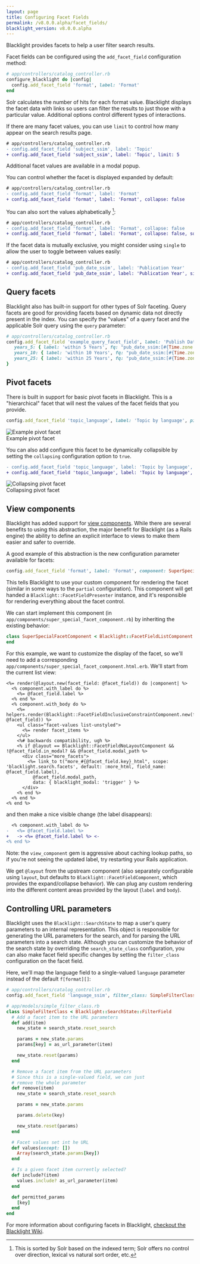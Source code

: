```yaml
---
layout: page
title: Configuring Facet Fields
permalink: /v8.0.0.alpha/facet_fields/
blacklight_version: v8.0.0.alpha
---
```


Blacklight provides facets to help a user filter search results.

Facet fields can be configured using the `add_facet_field` configuration method:

```ruby
# app/controllers/catalog_controller.rb
configure_blacklight do |config|
  config.add_facet_field 'format', label: 'Format'
end
```

Solr calculates the number of hits for each format value. Blacklight displays the facet data with links so users can filter the results to just those with a particular value. Additional options control different types of interactions.

If there are many facet values, you can use `limit` to control how many appear on the search results page.

```diff
# app/controllers/catalog_controller.rb
- config.add_facet_field 'subject_ssim', label: 'Topic'
+ config.add_facet_field 'subject_ssim', label: 'Topic', limit: 5
```

Additional facet values are available in a modal popup.

You can control whether the facet is displayed expanded by default:
```diff
# app/controllers/catalog_controller.rb
- config.add_facet_field 'format', label: 'Format'
+ config.add_facet_field 'format', label: 'Format', collapse: false
```

You can also sort the values alphabetically [^1]:
```diff
# app/controllers/catalog_controller.rb
- config.add_facet_field 'format', label: 'Format', collapse: false
+ config.add_facet_field 'format', label: 'Format', collapse: false, sort: 'alpha', limit: -1
```

If the facet data is mutually exclusive, you might consider using `single` to allow the user to toggle between values easily:

```diff
# app/controllers/catalog_controller.rb
- config.add_facet_field 'pub_date_ssim', label: 'Publication Year'
+ config.add_facet_field 'pub_date_ssim', label: 'Publication Year', single: true
```


## Query facets

Blacklight also has built-in support for other types of Solr faceting. Query facets are good for providing facets based on dynamic data not directly present in the index. You can specify the "values" of a query facet and the applicable Solr query using the `query` parameter:

```ruby
# app/controllers/catalog_controller.rb
config.add_facet_field 'example_query_facet_field', label: 'Publish Date', query: {
   years_5: { label: 'within 5 Years', fq: "pub_date_ssim:[#{Time.zone.now.year - 5 } TO *]" },
   years_10: { label: 'within 10 Years', fq: "pub_date_ssim:[#{Time.zone.now.year - 10 } TO *]" },
   years_25: { label: 'within 25 Years', fq: "pub_date_ssim:[#{Time.zone.now.year - 25 } TO *]" }
}
```

## Pivot facets

There is built in support for basic pivot facets in Blacklight.  This is a "hierarchical" facet that will nest the values of the facet fields that you provide.

```ruby
config.add_facet_field 'topic_language', label: 'Topic by language', pivot: [:language_ssim, :subject_ssim]
```

<div class="image-well">
  <img src="/public/images/blacklight-7-pivot-facet.png" alt="Example pivot facet" />
  <div class="caption">Example pivot facet</div>
</div>

You can also add configure this facet to be dynamically collapsible by setting the `collapsing` configuration option to `true`.

```diff
- config.add_facet_field 'topic_language', label: 'Topic by language', pivot: [:language_ssim, :subject_ssim]
+ config.add_facet_field 'topic_language', label: 'Topic by language', pivot: [:language_ssim, :subject_ssim], collapsing: true
```

<div class="image-well">
  <img src="/public/images/blacklight-7-collapsing-pivot-facet.png" alt="Collapsing pivot facet" />
  <div class="caption">Collapsing pivot facet</div>
</div>

## View components

Blacklight has added support for [view components](https://github.com/github/view_component). While there are several benefits to using this abstraction, the major benefit for Blacklight (as a Rails engine) the ability to define an explicit interface to views to make them easier and safer to override.

A good example of this abstraction is the new configuration parameter available for facets:

```ruby
config.add_facet_field 'format', label: 'Format', component: SuperSpecialFacetComponent
```

This tells Blacklight to use your custom component for rendering the facet (similar in some ways to the `partial` configuration). This component will get handed a `Blacklight::FacetFieldPresenter` instance, and it's responsible for rendering everything about the facet control.

We can start implement this component (in `app/components/super_special_facet_component.rb`) by inheriting the existing behavior:

```ruby
class SuperSpecialFacetComponent < Blacklight::FacetFieldListComponent
end
```

For this example, we want to customize the display of the facet, so we'll need to add a corresponding `app/components/super_special_facet_component.html.erb`. We'll start from the current list view:

```erb
<%= render(@layout.new(facet_field: @facet_field)) do |component| %>
  <% component.with_label do %>
    <%= @facet_field.label %>
  <% end %>
  <% component.with_body do %>
    <%= helpers.render(Blacklight::FacetFieldInclusiveConstraintComponent.new(facet_field: @facet_field)) %>
    <ul class="facet-values list-unstyled">
      <%= render facet_items %>
    </ul>
    <%# backwards compatibility, ugh %>
    <% if @layout == Blacklight::FacetFieldNoLayoutComponent && !@facet_field.in_modal? && @facet_field.modal_path %>
      <div class="more_facets">
        <%= link_to t("more_#{@facet_field.key}_html", scope: 'blacklight.search.facets', default: :more_html, field_name: @facet_field.label),
          @facet_field.modal_path,
          data: { blacklight_modal: 'trigger' } %>
      </div>
    <% end %>
  <% end %>
<% end %>
```

and then make a nice visible change (the label disappears):

```diff
  <% component.with_label do %>
-   <%= @facet_field.label %>
+   -> <%= @facet_field.label %> <-
<% end %>
```

Note: the `view_component` gem is aggressive about caching lookup paths, so if you're not seeing the updated label, try restarting your Rails application.

We get `@layout` from the upstream component (also separately configurable using `layout`, but defaults to `Blacklight::FacetFieldComponent`, which provides the expand/collapse behavior). We can plug any custom rendering into the different content areas provided by the layout (`label` and `body`).

## Controlling URL parameters

Blacklight uses the `Blacklight::SearchState` to map a user's query parameters to an internal representation. This object is responsible for generating the URL parameters for the search, and for parsing the URL parameters into a search state. Although you can customize the behavior of the search state by overriding the `search_state_class` configuration, you can also make facet field specific changes by setting the `filter_class` configuration on the facet field.

Here, we'll map the language field to a single-valued `language` parameter instead of the default `f[format][]`:

```ruby
# app/controllers/catalog_controller.rb
config.add_facet_field 'language_ssim', filter_class: SimpleFilterClass
```

```ruby
# app/models/simple_filter_class.rb
class SimpleFilterClass < Blacklight::SearchState::FilterField
  # Add a facet item to the URL parameters
  def add(item)
    new_state = search_state.reset_search

    params = new_state.params
    params[key] = as_url_parameter(item)

    new_state.reset(params)
  end

  # Remove a facet item from the URL parameters
  # Since this is a single-valued field, we can just
  # remove the whole parameter
  def remove(item)
    new_state = search_state.reset_search

    params = new_state.params

    params.delete(key)

    new_state.reset(params)
  end

  # Facet values set int he URL
  def values(except: [])
    Array(search_state.params[key])
  end

  # Is a given facet item currently selected?
  def include?(item)
    values.include? as_url_parameter(item)
  end

  def permitted_params
    [key]
  end
end
```


<div class="alert alert-primary">
  For more information about configuring facets in Blacklight, <a href="https://github.com/projectblacklight/blacklight/wiki/Configuration---Facet-Fields">checkout the Blacklight Wiki</a>.
</div>

[^1]: This is sorted by Solr based on the indexed term; Solr offers no control over direction, lexical vs natural sort order, etc.
